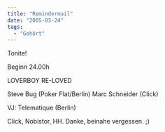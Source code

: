 ```yaml
---
title: "Remindermail"
date: "2005-03-24"
tags:
  - "Gehört"
---
```


Tonite!

Beginn 24.00h

LOVERBOY RE-LOVED

Steve Bug (Poker Flat/Berlin)
Marc Schneider (Click)

VJ: Telematique (Berlin)

Click, Nobistor, HH. Danke, beinahe vergessen. ;)
